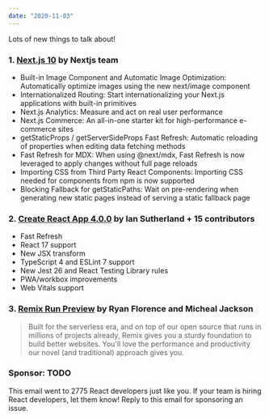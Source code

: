 ```yaml
---
date: "2020-11-03"
---
```


Lots of new things to talk about!

### 1. [Next.js 10](https://nextjs.org/blog/next-10) by Nextjs team

- Built-in Image Component and Automatic Image Optimization: Automatically optimize images using the new next/image component
- Internationalized Routing: Start internationalizing your Next.js applications with built-in primitives
- Next.js Analytics: Measure and act on real user performance
- Next.js Commerce: An all-in-one starter kit for high-performance e-commerce sites
- getStaticProps / getServerSideProps Fast Refresh: Automatic reloading of properties when editing data fetching methods
- Fast Refresh for MDX: When using @next/mdx, Fast Refresh is now leveraged to apply changes without full page reloads
- Importing CSS from Third Party React Components: Importing CSS needed for components from npm is now supported
- Blocking Fallback for getStaticPaths: Wait on pre-rendering when generating new static pages instead of serving a static fallback page

### 2. [Create React App 4.0.0](https://github.com/facebook/create-react-app/blob/master/CHANGELOG.md#400-2020-10-23) by Ian Sutherland + 15 contributors

- Fast Refresh
- React 17 support
- New JSX transform
- TypeScript 4 and ESLint 7 support
- New Jest 26 and React Testing Library rules
- PWA/workbox improvements
- Web Vitals support

### 3. [Remix Run Preview](https://www.youtube.com/watch?v=cmh8mp8TUUE) by Ryan Florence and Micheal Jackson

> Built for the serverless era, and on top of our open source that runs in millions of projects already, Remix gives you a sturdy foundation to build better websites. You'll love the performance and productivity our novel (and traditional) approach gives you.

### Sponsor: TODO

This email went to 2775 React developers just like you. If your team is hiring React developers, let them know! Reply to this email for sponsoring an issue.
